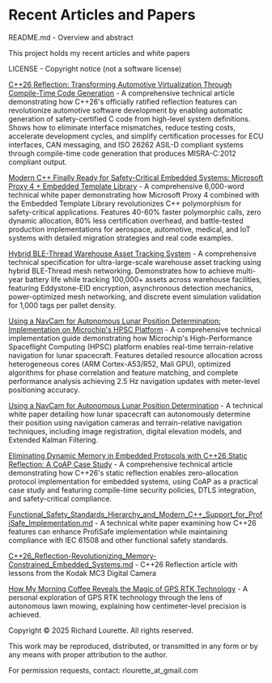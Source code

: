 # Recent Articles and Papers
README.md - Overview and abstract

This project holds my recent articles and white papers

LICENSE - Copyright notice (not a software license)

[C++26 Reflection: Transforming Automotive Virtualization Through Compile-Time Code Generation](C++26_Reflection-A_Game_Changer_for_Automotive_Virtualization_and_Safety-Critical_C_Code_Generation/C++26_Reflection-A_Game_Changer_for_Automotive_Virtualization_and_Safety-Critical_C_Code_Generation.md) - A comprehensive technical article demonstrating how C++26's officially ratified reflection features can revolutionize automotive software development by enabling automatic generation of safety-certified C code from high-level system definitions. Shows how to eliminate interface mismatches, reduce testing costs, accelerate development cycles, and simplify certification processes for ECU interfaces, CAN messaging, and ISO 26262 ASIL-D compliant systems through compile-time code generation that produces MISRA-C:2012 compliant output.

[Modern C++ Finally Ready for Safety-Critical Embedded Systems: Microsoft Proxy 4 + Embedded Template Library](proxy4_safety_critical_embedded_systems_whitepaper/proxy4-safety-critical-embedded-systems-whitepaper.md) - A comprehensive 6,000-word technical white paper demonstrating how Microsoft Proxy 4 combined with the Embedded Template Library revolutionizes C++ polymorphism for safety-critical applications. Features 40-60% faster polymorphic calls, zero dynamic allocation, 80% less certification overhead, and battle-tested production implementations for aerospace, automotive, medical, and IoT systems with detailed migration strategies and real code examples.

[Hybrid BLE-Thread Warehouse Asset Tracking System](Hybrid_BLE-Thread_Warehouse_Asset_Tracking_System/Hybrid_BLE-Thread_Warehouse_Asset_Tracking_System.md) - A comprehensive technical specification for ultra-large-scale warehouse asset tracking using hybrid BLE-Thread mesh networking. Demonstrates how to achieve multi-year battery life while tracking 100,000+ assets across warehouse facilities, featuring Eddystone-EID encryption, asynchronous detection mechanics, power-optimized mesh networking, and discrete event simulation validation for 1,000 tags per pallet density.

[Using a NavCam for Autonomous Lunar Position Determination: Implementation on Microchip's HPSC Platform](In-Situ%20Lunar%20Navigation%20with%20NavCam/Using_HPSC_and_NavCam_for_Autonomous_Lunar_Position_Determination.md) - A comprehensive technical implementation guide demonstrating how Microchip's High-Performance Spaceflight Computing (HPSC) platform enables real-time terrain-relative navigation for lunar spacecraft. Features detailed resource allocation across heterogeneous cores (ARM Cortex-A53/R52, Mali GPU), optimized algorithms for phase correlation and feature matching, and complete performance analysis achieving 2.5 Hz navigation updates with meter-level positioning accuracy.

[Using a NavCam for Autonomous Lunar Position Determination](In-Situ%20Lunar%20Navigation%20with%20NavCam/Using_a_NavCam_for_Autonomous_Lunar_Position_Determination.md) - A technical white paper detailing how lunar spacecraft can autonomously determine their position using navigation cameras and terrain-relative navigation techniques, including image registration, digital elevation models, and Extended Kalman Filtering.

[Eliminating Dynamic Memory in Embedded Protocols with C++26 Static Reflection: A CoAP Case Study](Eliminate_Dynamic_Memory_in_Embedded_Protocols_with_C++26_Static_Reflection/Eliminate_Dynamic_Memory_in_Embedded_Protocols_with_C++26_Static_Reflection.md) - A comprehensive technical article demonstrating how C++26's static reflection enables zero-allocation protocol implementation for embedded systems, using CoAP as a practical case study and featuring compile-time security policies, DTLS integration, and safety-critical compliance.

[Functional_Safety_Standards_Hierarchy_and_Modern_C++_Support_for_ProfiSafe_Implementation.md](Functional_Safety_Standards_Hierarchy_and_Modern_C++_Support_for_ProfiSafe_Implementation.md) - A technical white paper examining how C++26 features can enhance ProfiSafe implementation while maintaining compliance with IEC 61508 and other functional safety standards.

[C++26_Reflection-Revolutionizing_Memory-Constrained_Embedded_Systems.md](C++26_Reflection_-_Revolutionizing_Memory-Constrained_Embedded_Systems/C++26_Reflection-Revolutionizing_Memory-Constrained_Embedded_Systems.md) - C++26 Reflection article with lessons from the Kodak MC3 Digital Camera

[How My Morning Coffee Reveals the Magic of GPS RTK Technology](Coffee_GPS_RTK_Article/coffee_gps_rtk_article.md) - A personal exploration of GPS RTK technology through the lens of autonomous lawn mowing, explaining how centimeter-level precision is achieved.

Copyright © 2025 Richard Lourette. All rights reserved.

This work may be reproduced, distributed, or transmitted in any form 
or by any means with proper attribution to the author.

For permission requests, contact: rlourette_at_gmail.com
